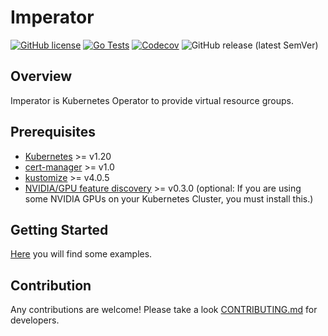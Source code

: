 # Imperator

[![GitHub license](https://img.shields.io/github/license/tenzen-y/imperator)](https://github.com/tenzen-y/imperator/blob/master/LICENSE)
[![Go Tests](https://github.com/tenzen-y/imperator/actions/workflows/go-test.yaml/badge.svg?branch=master)](https://github.com/tenzen-y/imperator/actions/workflows/go-test.yaml?branch=master)
[![Codecov](https://codecov.io/gh/tenzen-y/imperator/branch/master/graph/badge.svg?token=34S3WJXV40)](https://codecov.io/gh/tenzen-y/imperator)
![GitHub release (latest SemVer)](https://img.shields.io/github/v/release/tenzen-y/imperator)

## Overview
Imperator is Kubernetes Operator to provide virtual resource groups.

## Prerequisites
- [Kubernetes](https://kubernetes.io/) >= v1.20
- [cert-manager](https://cert-manager.io/) >= v1.0 
- [kustomize](https://kubectl.docs.kubernetes.io/installation/kustomize/) >= v4.0.5
- [NVIDIA/GPU feature discovery](https://github.com/NVIDIA/gpu-feature-discovery) >= v0.3.0
(optional: If you are using some NVIDIA GPUs on your Kubernetes Cluster, you must install this.)

## Getting Started
[Here](https://github.com/tenzen-y/imperator/tree/master/examples) you will find some examples.

## Contribution
Any contributions are welcome! Please take a look [CONTRIBUTING.md](./CONTRIBUTING.md) for developers.
